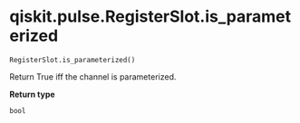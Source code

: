 # qiskit.pulse.RegisterSlot.is\_parameterized

`RegisterSlot.is_parameterized()`

Return True iff the channel is parameterized.

**Return type**

`bool`
